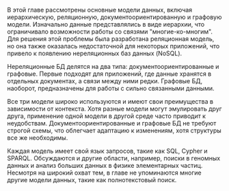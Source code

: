 В этой главе рассмотрены основные модели данных, включая иерархическую, реляционную, документоориентированную и графовую модели. Изначально данные представлялись в виде иерархии, что ограничивало возможности работы со связями "многие-ко-многим". Для решения этой проблемы была разработана реляционная модель, но она также оказалась недостаточной для некоторых приложений, что привело к появлению нереляционных баз данных (NoSQL).

Нереляционные БД делятся на два типа: документоориентированные и графовые. Первые подходят для приложений, где данные хранятся в отдельных документах, а связи между ними редки. Графовые БД, наоборот, предназначены для работы с сильно связанными данными.

Все три модели широко используются и имеют свои преимущества в зависимости от контекста. Хотя разные модели могут эмулировать друг друга, применение одной модели в другой среде часто приводит к неудобствам. Документоориентированные и графовые БД не требуют строгой схемы, что облегчает адаптацию к изменениям, хотя структуры все же необходимы.

Каждая модель имеет свой язык запросов, такие как SQL, Cypher и SPARQL. Обсуждаются и другие области, например, поиски в геномных данных и анализ больших данных в физике элементарных частиц. Несмотря на широкий охват тем, в главе не упоминаются многие другие модели данных, такие как полнотекстовый поиск.